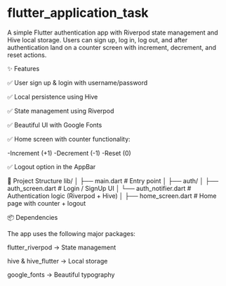# flutter_application_task

A simple Flutter authentication app with Riverpod state management and Hive local storage.
Users can sign up, log in, log out, and after authentication land on a counter screen with increment, decrement, and reset actions.

✨ Features

✅ User sign up & login with username/password

✅ Local persistence using Hive 

✅ State management using Riverpod

✅ Beautiful UI with Google Fonts

✅ Home screen with counter functionality:

   -Increment (+1)
   -Decrement (-1)
   -Reset (0)

✅ Logout option in the AppBar

📂 Project Structure
lib/
│
├── main.dart                # Entry point
│
├── auth/
│   ├── auth_screen.dart      # Login / SignUp UI
│   └── auth_notifier.dart    # Authentication logic (Riverpod + Hive)
│
├── home_screen.dart          # Home page with counter + logout

📦 Dependencies

The app uses the following major packages:

flutter_riverpod
 → State management

hive
 & hive_flutter
 → Local storage

google_fonts
 → Beautiful typography


